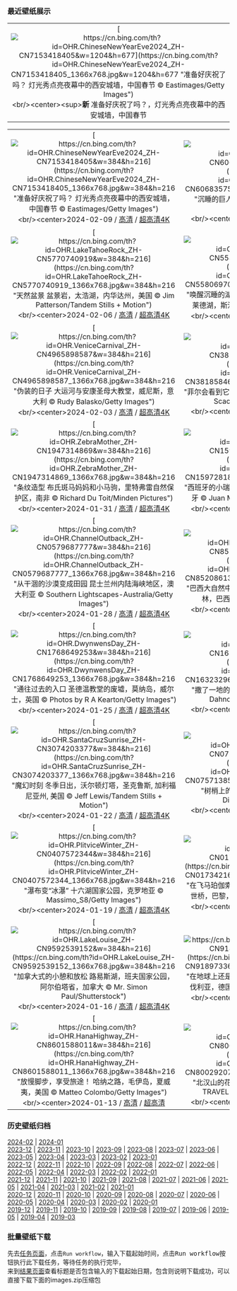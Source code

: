 ### 最近壁纸展示
||
|:---:|
|[![https://cn.bing.com/th?id=OHR.ChineseNewYearEve2024_ZH-CN7153418405&w=1204&h=677](https://cn.bing.com/th?id=OHR.ChineseNewYearEve2024_ZH-CN7153418405_1366x768.jpg&w=1204&h=677 "准备好庆祝了吗？&#10;灯光秀点亮夜幕中的西安城墙，中国春节&#10;© Eastimages/Getty Images")](https://cn.bing.com/search?q=%e9%99%a4%e5%a4%95%e5%a4%9c&form=hpcapt&mkt=zh-cn&filters=HpDate:"20240208_1600")<br/><center><sup>**新**</sup>&nbsp;准备好庆祝了吗？，灯光秀点亮夜幕中的西安城墙，中国春节<center/>|

||||
|:---:|:---:|:---:|
|[![https://cn.bing.com/th?id=OHR.ChineseNewYearEve2024_ZH-CN7153418405&w=384&h=216](https://cn.bing.com/th?id=OHR.ChineseNewYearEve2024_ZH-CN7153418405_1366x768.jpg&w=384&h=216 "准备好庆祝了吗？&#10;灯光秀点亮夜幕中的西安城墙，中国春节&#10;© Eastimages/Getty Images")](https://cn.bing.com/search?q=%e9%99%a4%e5%a4%95%e5%a4%9c&form=hpcapt&mkt=zh-cn&filters=HpDate:"20240208_1600")<br/><center>2024-02-09 / [高清](https://cn.bing.com/th?id=OHR.ChineseNewYearEve2024_ZH-CN7153418405_1920x1200.jpg&w=1920&h=1200) / [超高清4K](https://cn.bing.com/th?id=OHR.ChineseNewYearEve2024_ZH-CN7153418405_UHD.jpg&w=3840&h=2160)<center/>|[![https://cn.bing.com/th?id=OHR.MtHoodOregon_ZH-CN6068357532&w=384&h=216](https://cn.bing.com/th?id=OHR.MtHoodOregon_ZH-CN6068357532_1366x768.jpg&w=384&h=216 "沉睡的巨人&#10;胡德山，俄勒冈州，美国&#10;© Inigo Cia/Getty Images")](https://cn.bing.com/search?q=%e8%83%a1%e5%be%b7%e5%b1%b1&form=hpcapt&mkt=zh-cn&filters=HpDate:"20240207_1600")<br/><center>2024-02-08 / [高清](https://cn.bing.com/th?id=OHR.MtHoodOregon_ZH-CN6068357532_1920x1200.jpg&w=1920&h=1200) / [超高清4K](https://cn.bing.com/th?id=OHR.MtHoodOregon_ZH-CN6068357532_UHD.jpg&w=3840&h=2160)<center/>|[![https://cn.bing.com/th?id=OHR.StJamesPool_ZH-CN5930624359&w=384&h=216](https://cn.bing.com/th?id=OHR.StJamesPool_ZH-CN5930624359_1366x768.jpg&w=384&h=216 "海浪中的避风港&#10;圣詹姆斯潮汐池，开普敦，南非&#10;© AmazingAerialAgency/Adobe")](https://cn.bing.com/search?q=%e5%bc%80%e6%99%ae%e6%95%a6&form=hpcapt&mkt=zh-cn&filters=HpDate:"20240206_1600")<br/><center>2024-02-07 / [高清](https://cn.bing.com/th?id=OHR.StJamesPool_ZH-CN5930624359_1920x1200.jpg&w=1920&h=1200) / [超高清4K](https://cn.bing.com/th?id=OHR.StJamesPool_ZH-CN5930624359_UHD.jpg&w=3840&h=2160)<center/>|
|[![https://cn.bing.com/th?id=OHR.LakeTahoeRock_ZH-CN5770740919&w=384&h=216](https://cn.bing.com/th?id=OHR.LakeTahoeRock_ZH-CN5770740919_1366x768.jpg&w=384&h=216 "天然盆景&#10;盆景岩，太浩湖，内华达州，美国&#10;© Jim Patterson/Tandem Stills + Motion")](https://cn.bing.com/search?q=%e5%a4%aa%e6%b5%a9%e6%b9%96&form=hpcapt&mkt=zh-cn&filters=HpDate:"20240205_1600")<br/><center>2024-02-06 / [高清](https://cn.bing.com/th?id=OHR.LakeTahoeRock_ZH-CN5770740919_1920x1200.jpg&w=1920&h=1200) / [超高清4K](https://cn.bing.com/th?id=OHR.LakeTahoeRock_ZH-CN5770740919_UHD.jpg&w=3840&h=2160)<center/>|[![https://cn.bing.com/th?id=OHR.LakeBledSunrise_ZH-CN5580697031&w=384&h=216](https://cn.bing.com/th?id=OHR.LakeBledSunrise_ZH-CN5580697031_1366x768.jpg&w=384&h=216 "唤醒沉睡的湖泊&#10;从奥索伊尼察观景点看日出时的布莱德湖，斯洛文尼亚&#10;© Rasica/Getty Images")](https://cn.bing.com/search?q=%e5%b8%83%e8%8e%b1%e5%be%b7%e6%b9%96&form=hpcapt&mkt=zh-cn&filters=HpDate:"20240204_1600")<br/><center>2024-02-05 / [高清](https://cn.bing.com/th?id=OHR.LakeBledSunrise_ZH-CN5580697031_1920x1200.jpg&w=1920&h=1200) / [超高清4K](https://cn.bing.com/th?id=OHR.LakeBledSunrise_ZH-CN5580697031_UHD.jpg&w=3840&h=2160)<center/>|[![https://cn.bing.com/th?id=OHR.DevetashkaCave_ZH-CN5186222166&w=384&h=216](https://cn.bing.com/th?id=OHR.DevetashkaCave_ZH-CN5186222166_1366x768.jpg&w=384&h=216 "雄伟的天然穹顶&#10;德弗塔什卡洞, Devetaki村庄，保加利亚&#10;© Jasmine_K/Shutterstock")](https://cn.bing.com/search?q=%e4%bf%9d%e5%8a%a0%e5%88%a9%e4%ba%9a%e5%be%b7%e5%bc%97%e5%a1%94%e4%bb%80%e5%8d%a1%e6%b4%9e&form=hpcapt&mkt=zh-cn&filters=HpDate:"20240203_1600")<br/><center>2024-02-04 / [高清](https://cn.bing.com/th?id=OHR.DevetashkaCave_ZH-CN5186222166_1920x1200.jpg&w=1920&h=1200) / [超高清4K](https://cn.bing.com/th?id=OHR.DevetashkaCave_ZH-CN5186222166_UHD.jpg&w=3840&h=2160)<center/>|
|[![https://cn.bing.com/th?id=OHR.VeniceCarnival_ZH-CN4965898587&w=384&h=216](https://cn.bing.com/th?id=OHR.VeniceCarnival_ZH-CN4965898587_1366x768.jpg&w=384&h=216 "伪装的日子&#10;大运河与安康圣母大教堂，威尼斯，意大利&#10;© Rudy Balasko/Getty Images")](https://cn.bing.com/search?q=%e5%a8%81%e5%b0%bc%e6%96%af%e7%8b%82%e6%ac%a2%e8%8a%82&form=hpcapt&mkt=zh-cn&filters=HpDate:"20240202_1600")<br/><center>2024-02-03 / [高清](https://cn.bing.com/th?id=OHR.VeniceCarnival_ZH-CN4965898587_1920x1200.jpg&w=1920&h=1200) / [超高清4K](https://cn.bing.com/th?id=OHR.VeniceCarnival_ZH-CN4965898587_UHD.jpg&w=3840&h=2160)<center/>|[![https://cn.bing.com/th?id=OHR.AlpineMarmot_ZH-CN3818584615&w=384&h=216](https://cn.bing.com/th?id=OHR.AlpineMarmot_ZH-CN3818584615_1366x768.jpg&w=384&h=216 "菲尔会看到它的影子吗?&#10;从洞穴中探出头的土拨鼠&#10;© Scacciamosche/Getty Images")](https://cn.bing.com/search?q=%e5%9c%9f%e6%8b%a8%e9%bc%a0%e6%97%a5&form=hpcapt&mkt=zh-cn&filters=HpDate:"20240201_1600")<br/><center>2024-02-02 / [高清](https://cn.bing.com/th?id=OHR.AlpineMarmot_ZH-CN3818584615_1920x1200.jpg&w=1920&h=1200) / [超高清4K](https://cn.bing.com/th?id=OHR.AlpineMarmot_ZH-CN3818584615_UHD.jpg&w=3840&h=2160)<center/>|[![https://cn.bing.com/th?id=OHR.HalbinselJasmund_ZH-CN2110869056&w=384&h=216](https://cn.bing.com/th?id=OHR.HalbinselJasmund_ZH-CN2110869056_1366x768.jpg&w=384&h=216 "发光的雪塔&#10;吕根岛的萨斯尼茨灯塔，德国&#10;© Christian Back/eStock")](https://cn.bing.com/search?q=%e5%90%95%e6%a0%b9%e5%b2%9b&form=hpcapt&mkt=zh-cn&filters=HpDate:"20240131_1600")<br/><center>2024-02-01 / [高清](https://cn.bing.com/th?id=OHR.HalbinselJasmund_ZH-CN2110869056_1920x1200.jpg&w=1920&h=1200) / [超高清4K](https://cn.bing.com/th?id=OHR.HalbinselJasmund_ZH-CN2110869056_UHD.jpg&w=3840&h=2160)<center/>|
|[![https://cn.bing.com/th?id=OHR.ZebraMother_ZH-CN1947314869&w=384&h=216](https://cn.bing.com/th?id=OHR.ZebraMother_ZH-CN1947314869_1366x768.jpg&w=384&h=216 "条纹造型&#10;布氏斑马妈妈和小马驹，里特弗雷自然保护区，南非&#10;© Richard Du Toit/Minden Pictures")](https://cn.bing.com/search?q=%e5%b8%83%e6%b0%8f%e6%96%91%e9%a9%ac&form=hpcapt&mkt=zh-cn&filters=HpDate:"20240130_1600")<br/><center>2024-01-31 / [高清](https://cn.bing.com/th?id=OHR.ZebraMother_ZH-CN1947314869_1920x1200.jpg&w=1920&h=1200) / [超高清4K](https://cn.bing.com/th?id=OHR.ZebraMother_ZH-CN1947314869_UHD.jpg&w=3840&h=2160)<center/>|[![https://cn.bing.com/th?id=OHR.AlbaceteSpain_ZH-CN1597281896&w=384&h=216](https://cn.bing.com/th?id=OHR.AlbaceteSpain_ZH-CN1597281896_1366x768.jpg&w=384&h=216 "西班牙的小瑞士&#10;艾纳, 塞古拉山脉, 阿尔瓦塞特, 西班牙&#10;© Juan Maria Coy Vergara/Getty Images")](https://cn.bing.com/search?q=%e8%a5%bf%e7%8f%ad%e7%89%99%e9%98%bf%e5%b0%94%e7%93%a6%e5%a1%9e%e7%89%b9%e8%89%be%e7%ba%b3&form=hpcapt&mkt=zh-cn&filters=HpDate:"20240129_1600")<br/><center>2024-01-30 / [高清](https://cn.bing.com/th?id=OHR.AlbaceteSpain_ZH-CN1597281896_1920x1200.jpg&w=1920&h=1200) / [超高清4K](https://cn.bing.com/th?id=OHR.AlbaceteSpain_ZH-CN1597281896_UHD.jpg&w=3840&h=2160)<center/>|[![https://cn.bing.com/th?id=OHR.GollingerFalls_ZH-CN1137680822&w=384&h=216](https://cn.bing.com/th?id=OHR.GollingerFalls_ZH-CN1137680822_1366x768.jpg&w=384&h=216 "缓缓下降&#10;戈林格瀑布，泰嫩高，萨尔茨堡，奥地利&#10;© Frank Fischbach/Alamy Stock Photo")](https://cn.bing.com/search?q=+%e5%a5%a5%e5%9c%b0%e5%88%a9%e8%90%a8%e5%b0%94%e8%8c%a8%e5%a0%a1%e5%b7%9e&form=hpcapt&mkt=zh-cn&filters=HpDate:"20240128_1600")<br/><center>2024-01-29 / [高清](https://cn.bing.com/th?id=OHR.GollingerFalls_ZH-CN1137680822_1920x1200.jpg&w=1920&h=1200) / [超高清4K](https://cn.bing.com/th?id=OHR.GollingerFalls_ZH-CN1137680822_UHD.jpg&w=3840&h=2160)<center/>|
|[![https://cn.bing.com/th?id=OHR.ChannelOutback_ZH-CN0579687777&w=384&h=216](https://cn.bing.com/th?id=OHR.ChannelOutback_ZH-CN0579687777_1366x768.jpg&w=384&h=216 "从干涸的沙漠变成田园&#10;昆士兰州内陆海峡地区，澳大利亚&#10;© Southern Lightscapes-Australia/Getty Images")](https://cn.bing.com/search?q=%e6%98%86%e5%a3%ab%e5%85%b0%e5%b7%9e&form=hpcapt&mkt=zh-cn&filters=HpDate:"20240127_1600")<br/><center>2024-01-28 / [高清](https://cn.bing.com/th?id=OHR.ChannelOutback_ZH-CN0579687777_1920x1200.jpg&w=1920&h=1200) / [超高清4K](https://cn.bing.com/th?id=OHR.ChannelOutback_ZH-CN0579687777_UHD.jpg&w=3840&h=2160)<center/>|[![https://cn.bing.com/th?id=OHR.ToucanetEmpoleirado_ZH-CN8520861326&w=384&h=216](https://cn.bing.com/th?id=OHR.ToucanetEmpoleirado_ZH-CN8520861326_1366x768.jpg&w=384&h=216 "巴西大自然中的异域之美&#10;点嘴小巨嘴鸟，大西洋森林，巴西&#10;© aaprophoto/Getty Images")](https://cn.bing.com/search?q=%e7%82%b9%e5%98%b4%e5%b0%8f%e5%b7%a8%e5%98%b4%e9%b8%9f&form=hpcapt&mkt=zh-cn&filters=HpDate:"20240126_1600")<br/><center>2024-01-27 / [高清](https://cn.bing.com/th?id=OHR.ToucanetEmpoleirado_ZH-CN8520861326_1920x1200.jpg&w=1920&h=1200) / [超高清4K](https://cn.bing.com/th?id=OHR.ToucanetEmpoleirado_ZH-CN8520861326_UHD.jpg&w=3840&h=2160)<center/>|[![https://cn.bing.com/th?id=OHR.HawkOwl_ZH-CN3401920167&w=384&h=216](https://cn.bing.com/th?id=OHR.HawkOwl_ZH-CN3401920167_1366x768.jpg&w=384&h=216 "不是夜猫子&#10;北鹰鸮&#10;© Remo Savisaar/Alamy Stock Photo")](https://cn.bing.com/search?q=%e5%8c%97%e9%b9%b0%e9%b8%ae&form=hpcapt&mkt=zh-cn&filters=HpDate:"20240125_1600")<br/><center>2024-01-26 / [高清](https://cn.bing.com/th?id=OHR.HawkOwl_ZH-CN3401920167_1920x1200.jpg&w=1920&h=1200) / [超高清4K](https://cn.bing.com/th?id=OHR.HawkOwl_ZH-CN3401920167_UHD.jpg&w=3840&h=2160)<center/>|
|[![https://cn.bing.com/th?id=OHR.DwynwensDay_ZH-CN1768649253&w=384&h=216](https://cn.bing.com/th?id=OHR.DwynwensDay_ZH-CN1768649253_1366x768.jpg&w=384&h=216 "通往过去的入口&#10;圣德温教堂的废墟，莫纳岛，威尔士，英国&#10;© Photos by R A Kearton/Getty Images")](https://cn.bing.com/search?q=%e8%8e%ab%e7%ba%b3%e5%b2%9b&form=hpcapt&mkt=zh-cn&filters=HpDate:"20240124_1600")<br/><center>2024-01-25 / [高清](https://cn.bing.com/th?id=OHR.DwynwensDay_ZH-CN1768649253_1920x1200.jpg&w=1920&h=1200) / [超高清4K](https://cn.bing.com/th?id=OHR.DwynwensDay_ZH-CN1768649253_UHD.jpg&w=3840&h=2160)<center/>|[![https://cn.bing.com/th?id=OHR.IcelandBeach_ZH-CN1632329693&w=384&h=216](https://cn.bing.com/th?id=OHR.IcelandBeach_ZH-CN1632329693_1366x768.jpg&w=384&h=216 "撒了一地的“钻石”&#10;钻石冰沙滩，冰岛&#10;© Rachid Dahnoun/Tandem Stills + Motion")](https://cn.bing.com/search?q=Diamond+Beach+Iceland&form=hpcapt&mkt=zh-cn&filters=HpDate:"20240123_1600")<br/><center>2024-01-24 / [高清](https://cn.bing.com/th?id=OHR.IcelandBeach_ZH-CN1632329693_1920x1200.jpg&w=1920&h=1200) / [超高清4K](https://cn.bing.com/th?id=OHR.IcelandBeach_ZH-CN1632329693_UHD.jpg&w=3840&h=2160)<center/>|[![https://cn.bing.com/th?id=OHR.MaldivesAtolls_ZH-CN1365670653&w=384&h=216](https://cn.bing.com/th?id=OHR.MaldivesAtolls_ZH-CN1365670653_1366x768.jpg&w=384&h=216 "印度洋之眼&#10;印度洋的环礁，马尔代夫&#10;© Amazing Aerial Premium/Shutterstock")](https://cn.bing.com/search?q=%e9%a9%ac%e5%b0%94%e4%bb%a3%e5%a4%ab&form=hpcapt&mkt=zh-cn&filters=HpDate:"20240122_1600")<br/><center>2024-01-23 / [高清](https://cn.bing.com/th?id=OHR.MaldivesAtolls_ZH-CN1365670653_1920x1200.jpg&w=1920&h=1200) / [超高清4K](https://cn.bing.com/th?id=OHR.MaldivesAtolls_ZH-CN1365670653_UHD.jpg&w=3840&h=2160)<center/>|
|[![https://cn.bing.com/th?id=OHR.SantaCruzSunrise_ZH-CN3074203377&w=384&h=216](https://cn.bing.com/th?id=OHR.SantaCruzSunrise_ZH-CN3074203377_1366x768.jpg&w=384&h=216 "魔幻时刻&#10;冬季日出，沃尔顿灯塔，圣克鲁斯, 加利福尼亚州, 美国&#10;© Jeff Lewis/Tandem Stills + Motion")](https://cn.bing.com/search?q=%e5%9c%a3%e5%85%8b%e9%b2%81%e6%96%af%e5%8e%bf&form=hpcapt&mkt=zh-cn&filters=HpDate:"20240121_1600")<br/><center>2024-01-22 / [高清](https://cn.bing.com/th?id=OHR.SantaCruzSunrise_ZH-CN3074203377_1920x1200.jpg&w=1920&h=1200) / [超高清4K](https://cn.bing.com/th?id=OHR.SantaCruzSunrise_ZH-CN3074203377_UHD.jpg&w=3840&h=2160)<center/>|[![https://cn.bing.com/th?id=OHR.SquirrelNetherlands_ZH-CN0757138587&w=384&h=216](https://cn.bing.com/th?id=OHR.SquirrelNetherlands_ZH-CN0757138587_1366x768.jpg&w=384&h=216 "树梢上的故事&#10;欧亚红松鼠，荷兰&#10;© Ernst Dirksen/Minden Pictures")](https://cn.bing.com/search?q=%e6%ac%a7%e4%ba%9a%e7%ba%a2%e6%9d%be%e9%bc%a0&form=hpcapt&mkt=zh-cn&filters=HpDate:"20240120_1600")<br/><center>2024-01-21 / [高清](https://cn.bing.com/th?id=OHR.SquirrelNetherlands_ZH-CN0757138587_1920x1200.jpg&w=1920&h=1200) / [超高清4K](https://cn.bing.com/th?id=OHR.SquirrelNetherlands_ZH-CN0757138587_UHD.jpg&w=3840&h=2160)<center/>|[![https://cn.bing.com/th?id=OHR.MacaroniPenguins_ZH-CN0600867997&w=384&h=216](https://cn.bing.com/th?id=OHR.MacaroniPenguins_ZH-CN0600867997_1366x768.jpg&w=384&h=216 "冰雪极地的马可罗尼企鹅&#10;马可罗尼企鹅，德雷克海峡，智利&#10;© Paul Souders/Getty Images")](https://cn.bing.com/search?q=%e9%a9%ac%e5%8f%af%e7%bd%97%e5%b0%bc%e4%bc%81%e9%b9%85&form=hpcapt&mkt=zh-cn&filters=HpDate:"20240119_1600")<br/><center>2024-01-20 / [高清](https://cn.bing.com/th?id=OHR.MacaroniPenguins_ZH-CN0600867997_1920x1200.jpg&w=1920&h=1200) / [超高清4K](https://cn.bing.com/th?id=OHR.MacaroniPenguins_ZH-CN0600867997_UHD.jpg&w=3840&h=2160)<center/>|
|[![https://cn.bing.com/th?id=OHR.PlitviceWinter_ZH-CN0407572344&w=384&h=216](https://cn.bing.com/th?id=OHR.PlitviceWinter_ZH-CN0407572344_1366x768.jpg&w=384&h=216 "瀑布变“冰瀑”&#10;十六湖国家公园，克罗地亚&#10;© Massimo_S8/Getty Images")](https://cn.bing.com/search?q=%e5%8d%81%e5%85%ad%e6%b9%96%e5%9b%bd%e5%ae%b6%e5%85%ac%e5%9b%ad&form=hpcapt&mkt=zh-cn&filters=HpDate:"20240118_1600")<br/><center>2024-01-19 / [高清](https://cn.bing.com/th?id=OHR.PlitviceWinter_ZH-CN0407572344_1920x1200.jpg&w=1920&h=1200) / [超高清4K](https://cn.bing.com/th?id=OHR.PlitviceWinter_ZH-CN0407572344_UHD.jpg&w=3840&h=2160)<center/>|[![https://cn.bing.com/th?id=OHR.ParisBridge_ZH-CN0173421630&w=384&h=216](https://cn.bing.com/th?id=OHR.ParisBridge_ZH-CN0173421630_1366x768.jpg&w=384&h=216 "在飞马珀伽索斯的守望之下&#10;黄昏时分的亚历山大三世桥，巴黎，法国&#10;© Sizun Eye/Getty Images")](https://cn.bing.com/search?q=%e5%b7%b4%e9%bb%8e%e4%ba%9a%e5%8e%86%e5%b1%b1%e5%a4%a7%e4%b8%89%e4%b8%96%e6%a1%a5&form=hpcapt&mkt=zh-cn&filters=HpDate:"20240117_1600")<br/><center>2024-01-18 / [高清](https://cn.bing.com/th?id=OHR.ParisBridge_ZH-CN0173421630_1920x1200.jpg&w=1920&h=1200) / [超高清4K](https://cn.bing.com/th?id=OHR.ParisBridge_ZH-CN0173421630_UHD.jpg&w=3840&h=2160)<center/>|[![https://cn.bing.com/th?id=OHR.SleepyWolf_ZH-CN9870873990&w=384&h=216](https://cn.bing.com/th?id=OHR.SleepyWolf_ZH-CN9870873990_1366x768.jpg&w=384&h=216 "天气暖和了再叫醒我&#10;巴伐利亚森林国家公园里睡觉的狼，德国&#10;© Raimund Linke/Getty Images")](https://cn.bing.com/search?q=%e5%b7%b4%e4%bc%90%e5%88%a9%e4%ba%9a%e6%a3%ae%e6%9e%97%e5%9b%bd%e5%ae%b6%e5%85%ac%e5%9b%ad&form=hpcapt&mkt=zh-cn&filters=HpDate:"20240116_1600")<br/><center>2024-01-17 / [高清](https://cn.bing.com/th?id=OHR.SleepyWolf_ZH-CN9870873990_1920x1200.jpg&w=1920&h=1200) / [超高清4K](https://cn.bing.com/th?id=OHR.SleepyWolf_ZH-CN9870873990_UHD.jpg&w=3840&h=2160)<center/>|
|[![https://cn.bing.com/th?id=OHR.LakeLouise_ZH-CN9592539152&w=384&h=216](https://cn.bing.com/th?id=OHR.LakeLouise_ZH-CN9592539152_1366x768.jpg&w=384&h=216 "加拿大式的小憩和放松&#10;路易斯湖，班夫国家公园，阿尔伯塔省，加拿大&#10;© Mr. Simon Paul/Shutterstock")](https://cn.bing.com/search?q=%e7%8f%ad%e5%a4%ab%e5%9b%bd%e5%ae%b6%e5%85%ac%e5%9b%ad%e8%b7%af%e6%98%93%e6%96%af%e6%b9%96&form=hpcapt&mkt=zh-cn&filters=HpDate:"20240115_1600")<br/><center>2024-01-16 / [高清](https://cn.bing.com/th?id=OHR.LakeLouise_ZH-CN9592539152_1920x1200.jpg&w=1920&h=1200) / [超高清4K](https://cn.bing.com/th?id=OHR.LakeLouise_ZH-CN9592539152_UHD.jpg&w=3840&h=2160)<center/>|[![https://cn.bing.com/th?id=OHR.IceChapel_ZH-CN9189733666&w=384&h=216](https://cn.bing.com/th?id=OHR.IceChapel_ZH-CN9189733666_1366x768.jpg&w=384&h=216 "在地球上还是在外星？&#10;瓦茨曼山脚下的冰教堂，巴伐利亚，德国&#10;© Christian Bäck/eStock Photo")](https://cn.bing.com/search?q=%e7%93%a6%e8%8c%a8%e6%9b%bc%e5%b1%b1&form=hpcapt&mkt=zh-cn&filters=HpDate:"20240114_1600")<br/><center>2024-01-15 / [高清](https://cn.bing.com/th?id=OHR.IceChapel_ZH-CN9189733666_1920x1200.jpg&w=1920&h=1200) / [超高清4K](https://cn.bing.com/th?id=OHR.IceChapel_ZH-CN9189733666_UHD.jpg&w=3840&h=2160)<center/>|[![https://cn.bing.com/th?id=OHR.HokkaidoSwans_ZH-CN8733312972&w=384&h=216](https://cn.bing.com/th?id=OHR.HokkaidoSwans_ZH-CN8733312972_1366x768.jpg&w=384&h=216 "白色羽毛交响曲&#10;屈斜路湖的天鹅，日本&#10;© Darrell Gulin/DanitaDelimont.com")](https://cn.bing.com/search?q=%e5%a4%a9%e9%b9%85&form=hpcapt&mkt=zh-cn&filters=HpDate:"20240113_1600")<br/><center>2024-01-14 / [高清](https://cn.bing.com/th?id=OHR.HokkaidoSwans_ZH-CN8733312972_1920x1200.jpg&w=1920&h=1200) / [超高清4K](https://cn.bing.com/th?id=OHR.HokkaidoSwans_ZH-CN8733312972_UHD.jpg&w=3840&h=2160)<center/>|
|[![https://cn.bing.com/th?id=OHR.HanaHighway_ZH-CN8601588011&w=384&h=216](https://cn.bing.com/th?id=OHR.HanaHighway_ZH-CN8601588011_1366x768.jpg&w=384&h=216 "放慢脚步，享受旅途！&#10;哈纳之路，毛伊岛，夏威夷，美国&#10;© Matteo Colombo/Getty Images")](https://cn.bing.com/search?q=%e5%93%88%e7%ba%b3%e4%b9%8b%e8%b7%af&form=hpcapt&mkt=zh-cn&filters=HpDate:"20240112_1600")<br/><center>2024-01-13 / [高清](https://cn.bing.com/th?id=OHR.HanaHighway_ZH-CN8601588011_1920x1200.jpg&w=1920&h=1200) / [超高清](https://cn.bing.com/th?id=OHR.HanaHighway_ZH-CN8601588011_UHD.jpg)<center/>|[![https://cn.bing.com/th?id=OHR.BukhansanSeoul_ZH-CN8002920750&w=384&h=216](https://cn.bing.com/th?id=OHR.BukhansanSeoul_ZH-CN8002920750_1366x768.jpg&w=384&h=216 "北汉山的花岗岩山峰&#10;北汉山国立公园，韩国&#10;© TRAVEL TAKE PHOTOS/Shutterstock")](https://cn.bing.com/search?q=%e5%8c%97%e6%b1%89%e5%b1%b1%e5%9b%bd%e7%ab%8b%e5%85%ac%e5%9b%ad&form=hpcapt&mkt=zh-cn&filters=HpDate:"20240111_1600")<br/><center>2024-01-12 / [高清](https://cn.bing.com/th?id=OHR.BukhansanSeoul_ZH-CN8002920750_1920x1200.jpg&w=1920&h=1200) / [超高清4K](https://cn.bing.com/th?id=OHR.BukhansanSeoul_ZH-CN8002920750_UHD.jpg&w=3840&h=2160)<center/>|[![https://cn.bing.com/th?id=OHR.LynxSnow_ZH-CN8908082275&w=384&h=216](https://cn.bing.com/th?id=OHR.LynxSnow_ZH-CN8908082275_1366x768.jpg&w=384&h=216 "长胡须的“流浪汉”&#10;雪中的欧亚猞猁&#10;© Jan Stria/Shutterstock")](https://cn.bing.com/search?q=%e6%ac%a7%e4%ba%9a%e7%8c%9e%e7%8c%81&form=hpcapt&mkt=zh-cn&filters=HpDate:"20240110_1600")<br/><center>2024-01-11 / [高清](https://cn.bing.com/th?id=OHR.LynxSnow_ZH-CN8908082275_1920x1200.jpg&w=1920&h=1200) / [超高清4K](https://cn.bing.com/th?id=OHR.LynxSnow_ZH-CN8908082275_UHD.jpg&w=3840&h=2160)<center/>|


### 历史壁纸归档
[2024-02](views/2024/2024-02.md) | [2024-01](views/2024/2024-01.md)  
[2023-12](views/2023/2023-12.md) | [2023-11](views/2023/2023-11.md) | [2023-10](views/2023/2023-10.md) | [2023-09](views/2023/2023-09.md) | [2023-08](views/2023/2023-08.md) | [2023-07](views/2023/2023-07.md) | [2023-06](views/2023/2023-06.md) | [2023-05](views/2023/2023-05.md) | [2023-04](views/2023/2023-04.md) | [2023-03](views/2023/2023-03.md) | [2023-02](views/2023/2023-02.md) | [2023-01](views/2023/2023-01.md)  
[2022-12](views/2022/2022-12.md) | [2022-11](views/2022/2022-11.md) | [2022-10](views/2022/2022-10.md) | [2022-09](views/2022/2022-09.md) | [2022-08](views/2022/2022-08.md) | [2022-07](views/2022/2022-07.md) | [2022-06](views/2022/2022-06.md) | [2022-05](views/2022/2022-05.md) | [2022-04](views/2022/2022-04.md) | [2022-03](views/2022/2022-03.md) | [2022-02](views/2022/2022-02.md) | [2022-01](views/2022/2022-01.md)  
[2021-12](views/2021/2021-12.md) | [2021-11](views/2021/2021-11.md) | [2021-10](views/2021/2021-10.md) | [2021-09](views/2021/2021-09.md) | [2021-08](views/2021/2021-08.md) | [2021-07](views/2021/2021-07.md) | [2021-06](views/2021/2021-06.md) | [2021-05](views/2021/2021-05.md) | [2021-04](views/2021/2021-04.md) | [2021-03](views/2021/2021-03.md) | [2021-02](views/2021/2021-02.md) | [2021-01](views/2021/2021-01.md)  
[2020-12](views/2020/2020-12.md) | [2020-11](views/2020/2020-11.md) | [2020-10](views/2020/2020-10.md) | [2020-09](views/2020/2020-09.md) | [2020-08](views/2020/2020-08.md) | [2020-07](views/2020/2020-07.md) | [2020-06](views/2020/2020-06.md) | [2020-05](views/2020/2020-05.md) | [2020-04](views/2020/2020-04.md) | [2020-03](views/2020/2020-03.md) | [2020-02](views/2020/2020-02.md) | [2020-01](views/2020/2020-01.md)  
[2019-12](views/2019/2019-12.md) | [2019-11](views/2019/2019-11.md) | [2019-10](views/2019/2019-10.md) | [2019-09](views/2019/2019-09.md) | [2019-08](views/2019/2019-08.md) | [2019-07](views/2019/2019-07.md) | [2019-06](views/2019/2019-06.md) | [2019-05](views/2019/2019-05.md) | [2019-04](views/2019/2019-04.md) | [2019-03](views/2019/2019-03.md)


### 批量壁纸下载
先去[任务页面](https://github.com/wefashe/image-save/actions/workflows/mydown.yml)，点击`Run workflow`，输入下载起始时间，点击<kbd>Run workflow</kbd>按钮执行此下载任务，等待任务的执行完毕，  
来到[结果页面](https://github.com/wefashe/image-save/releases/tag/down_zip_tag)查看标题是否包含输入的下载起始日期，包含则说明下载成功，可以直接下载下面的images.zip压缩包  
